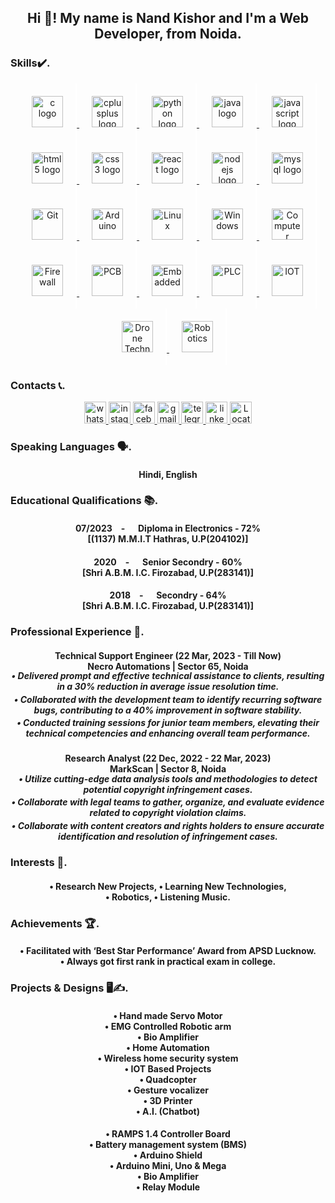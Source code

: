 <h2 align="center">Hi 👋! My name is Nand Kishor and I'm a Web Developer, from Noida.</h2>

###

<div align="center">
    <h3 align="left">Skills✔️.</h3>
    <a href="https://www.learn-c.org/" target="_blank">
        <img src="https://cdn.jsdelivr.net/gh/devicons/devicon/icons/c/c-original.svg"
            style="padding: 20px; border-right: 2px solid white;" height="50" alt="c logo" />
    </a>
    <a href="https://isocpp.org/" target="_blank">
        <img src="https://cdn.jsdelivr.net/gh/devicons/devicon/icons/cplusplus/cplusplus-original.svg"
            style="padding: 20px; border-right: 2px solid white;" height="50" alt="cplusplus logo" />
    </a>
    <a href="https://www.python.org/" target="_blank">
        <img src="https://cdn.jsdelivr.net/gh/devicons/devicon/icons/python/python-original.svg"
            style="padding: 20px; border-right: 2px solid white;" height="50" alt="python logo" />
    </a>
    <a href="https://docs.oracle.com/javase/8/docs/api/" target="_blank">
        <img src="https://cdn.jsdelivr.net/gh/devicons/devicon/icons/java/java-original.svg"
            style="padding: 20px; border-right: 2px solid white;" height="50" alt="java logo" />
    </a>
    <a href="https://developer.mozilla.org/en-US/docs/Web/JavaScript" target="_blank">
        <img src="https://cdn.jsdelivr.net/gh/devicons/devicon/icons/javascript/javascript-original.svg"
            style="padding: 20px; border-right: 2px solid white;" height="50" alt="javascript logo" />
    </a>
    <a href="https://html.com/" target="_blank">
        <img src="https://cdn.jsdelivr.net/gh/devicons/devicon/icons/html5/html5-original.svg"
            style="padding: 20px; border-right: 2px solid white;" height="50" alt="html5 logo" />
    </a>
    <a href="https://developer.mozilla.org/en-US/docs/Web/CSS" target="_blank">
        <img src="https://cdn.jsdelivr.net/gh/devicons/devicon/icons/css3/css3-original.svg"
            style="padding: 20px; border-right: 2px solid white;" height="50" alt="css3 logo" />
    </a>
    <a href="https://legacy.reactjs.org/" target="_blank">
        <img src="https://cdn.jsdelivr.net/gh/devicons/devicon/icons/react/react-original.svg"
            style="padding: 20px; border-right: 2px solid white;" height="50" alt="react logo" />
    </a>
    <a href="https://nodejs.org/en/learn/getting-started/introduction-to-nodejs" target="_blank">
        <img src="https://cdn.jsdelivr.net/gh/devicons/devicon/icons/nodejs/nodejs-original.svg"
            style="padding: 20px; border-right: 2px solid white;" height="50" alt="nodejs logo" />
    </a>
    <a href="https://dev.mysql.com/doc/" target="_blank">
        <img src="https://cdn.jsdelivr.net/gh/devicons/devicon/icons/mysql/mysql-original.svg"
            style="padding: 20px; border-right: 2px solid white;" height="50" alt="mysql logo" />
    </a>
    <a href="https://github.com/" target="_blank"><img style="padding: 20px; border-right: 2px solid white;"
            src="https://profilinator.rishav.dev/skills-assets/git-scm-icon.svg" height="50" alt="Git" />
    </a>
    <a href="https://www.arduino.cc/" target="_blank"><img style="padding: 20px; border-right: 2px solid white;"
            src="https://profilinator.rishav.dev/skills-assets/arduino.png" height="50" alt="Arduino" />
    </a>
    <a href="https://www.linux.org/" target="_blank"><img style="padding: 20px; border-right: 2px solid white;"
            src="https://profilinator.rishav.dev/skills-assets/linux-original.svg" height="50" alt="Linux" />
    </a>
    <a href="https://learn.microsoft.com/en-in/docs/" target="_blank"><img style="padding: 20px; border-right: 2px solid white;"
            src="https://seeklogo.com/images/W/windows-10-icon-logo-5BC5C69712-seeklogo.com.png" height="50"
            alt="Windows" />
    </a>
    <a href="https://www.geeksforgeeks.org/basics-computer-networking/" target="_blank"><img
            style="padding: 20px; border-right: 2px solid white;" src="https://freepngimg.com/save/16454-networking-png/800x600"
            height="50" alt="Computer Networking" />
    </a>
    <a href="https://www.cisco.com/c/en_in/products/security/firewalls/what-is-a-firewall.html" target="_blank"><img
            style="padding: 20px; border-right: 2px solid white;"
            src="https://upload.wikimedia.org/wikipedia/commons/5/5b/Firewall.png" height="50" alt="Firewall" />
    </a>
    <a href="https://resources.altium.com/design-documentation" target="_blank"><img
            style="padding: 20px; border-right: 2px solid white;"
            src="https://img.freepik.com/free-vector/circuit-board-isometric-concept_1284-15916.jpg" height="50"
            alt="PCB" />
    </a>
    <a href="https://www.spiceworks.com/tech/tech-general/articles/what-are-embedded-systems/" target="_blank"><img
            style="padding: 20px; border-right: 2px solid white;"
            src="https://media.geeksforgeeks.org/wp-content/uploads/20230207165358/System.png" height="50"
            alt="Embadded" />
    </a>
    <a href="https://www.polycase.com/techtalk/electronics-tips/what-is-a-programmable-logic-controller.html"
        target="_blank"><img style="padding: 20px; border-right: 2px solid white;"
            src="https://www.maplesystems.com/Content/Images/LandingPages/PLC-Maple-Modular_H1.webp" height="50"
            alt="PLC" />
    </a>
    <a href="https://builtin.com/internet-things" target="_blank"><img style="padding: 20px; border-right: 2px solid white;"
            src="https://www.pngitem.com/pimgs/b/360-3600842_internet-of-things-iot-device-icon-transparent-hd.png"
            height="50" alt="IOT" />
    </a>
    <a href="https://www.croptracker.com/blog/drone-technology-in-agriculture.html" target="_blank"><img
            style="padding: 20px; border-right: 2px solid white;"
            src="https://static.vecteezy.com/system/resources/thumbnails/016/475/401/small/transparent-drone-uav-in-flight-png.png"
            height="50" alt="Drone Technology" />
    </a>
    <a href="https://ifr.org/" target="_blank"><img style="padding: 20px; border-right: 2px solid white;"
            src="https://robodk.com/robot/img/Annin-Robotics-AR4-robot.png" height="50" alt="Robotics" />
    </a>
</div>

###


<div align="center">
    <h3 align="left">Contacts 📞.</h3>
    <a href="https://wa.me/+919548936099" target="_blank">
        <img src="https://img.shields.io/static/v1?message=Whatsapp&logo=whatsapp&label=&color=25D366&logoColor=white&labelColor=&style=for-the-badge"
            height="35" alt="whatsapp logo" />
    </a>
    <a href="https://www.instagram.com/kishor_yadav_3000?utm_source=qr" target="_blank">
        <img src="https://img.shields.io/static/v1?message=Instagram&logo=instagram&label=&color=E4405F&logoColor=white&labelColor=&style=for-the-badge"
            height="35" alt="instagram logo" />
    </a>
    <a href="https://www.facebook.com/share/4M5E9aRKSvktW2d6/?mibextid=qi2Omg" target="_blank">
        <img src="https://img.shields.io/static/v1?message=Facebook&logo=facebook&label=&color=1877F2&logoColor=white&labelColor=&style=for-the-badge"
            height="35" alt="facebook logo" />
    </a>
    <a href="mailto:nandkishor180720@gmail.com" target="_blank">
        <img src="https://img.shields.io/static/v1?message=Gmail&logo=gmail&label=&color=D14836&logoColor=white&labelColor=&style=for-the-badge"
            height="35" alt="gmail logo" />
    </a>
    <a href="https://t.me/nandkishor_3000" target="_">
        <img src="https://img.shields.io/static/v1?message=Telegram&logo=telegram&label=&color=2CA5E0&logoColor=white&labelColor=&style=for-the-badge"
            height="35" alt="telegram logo" />
    </a>
    <a href="https://www.linkedin.com/in/nand-kishor-yadav-160935238" target="_blank">
        <img src="https://img.shields.io/static/v1?message=LinkedIn&logo=linkedin&label=&color=0077B5&logoColor=white&labelColor=&style=for-the-badge"
            height="35" alt="linkedin logo" />
    </a>
    <a href="https://maps.app.goo.gl/SKwGdqqEessn3obt7" target="_blank">
        <img src="https://img.shields.io/static/v1?message=Location&logo=location&label=&color=575a65&logoColor=white&labelColor=&style=for-the-badge"
            height="35" alt="Location logo" />
    </a>
</div>

###

<div align="center">
    <h3 align="left">Speaking Languages 🗣.</h3>
    <h4 align="center">Hindi, English</h4>
</div>

###

<div align="center">
    <h3 align="left">Educational Qualifications 📚.</h3>
    <h4 align="center">07/2023&emsp;- &emsp; Diploma in Electronics - 72% <br>[(1137) M.M.I.T Hathras, U.P(204102)]
    </h4>
    <h4 align="center">2020&emsp;- &emsp; Senior Secondry - 60% <br>[Shri A.B.M. I.C. Firozabad, U.P(283141)]</h4>
    <h4 align="center">2018&emsp;- &emsp; Secondry - 64% <br>[Shri A.B.M. I.C. Firozabad, U.P(283141)]</h4>
</div>

###

<div align="center">
    <h3 align="left">Professional Experience 🤝.</h3>
    <h4 align="center">Technical Support Engineer (22 Mar, 2023 - Till Now) <br>Necro Automations | Sector 65, Noida
    </h4>
    <h5 align="center" style="margin-top: -20px;">• Delivered prompt and effective technical assistance to clients,
        resulting in a 30% reduction in average issue resolution time.</h5>
    <h5 align="center" style="margin-top: -20px;">• Collaborated with the development team to identify recurring
        software bugs, contributing to a 40% improvement in software stability.</h5>
    <h5 align="center" style="margin-top: -20px;">• Conducted training sessions for junior team members, elevating
        their technical competencies and enhancing overall team performance.</h5>
    <h4 align="center">Research Analyst (22 Dec, 2022 - 22 Mar, 2023) <br>MarkScan | Sector 8, Noida</h4>
    <h5 align="center" style="margin-top: -20px;">• Utilize cutting-edge data analysis tools and methodologies to
        detect potential copyright infringement cases.</h5>
    <h5 align="center" style="margin-top: -20px;">• Collaborate with legal teams to gather, organize, and evaluate
        evidence related to copyright violation claims.</h5>
    <h5 align="center" style="margin-top: -20px;">• Collaborate with content creators and rights holders to ensure
        accurate identification and resolution of infringement cases.</h5>
</div>

###

<div align="center">
    <h3 align="left">Interests 🥰.</h3>
    <h4 align="center">• Research New Projects, • Learning New Technologies,<br> • Robotics, • Listening Music.</h4>
</div>

###

<div align="center">
    <h3 align="left">Achievements 🏆.</h3>
    <h4 align="center">• Facilitated with ‘Best Star Performance’ Award from APSD Lucknow. <br>• Always got first
        rank in practical exam in college.</h4>
</div>

###

<div align="center">
    <h3 align="left">Projects & Designs 🖥️✍.</h3>
    <h4 align="center">• Hand made Servo Motor <br>• EMG Controlled Robotic arm <br>• Bio Amplifier <br>• Home
        Automation
        <br>• Wireless home security system <br>• IOT Based Projects <br>• Quadcopter <br>• Gesture vocalizer <br>•
        3D Printer <br>• A.I. (Chatbot)
    </h4>
    <h4 align="center">• RAMPS 1.4 Controller Board <br>• Battery management system (BMS) <br>• Arduino Shield
        <br>• Arduino Mini, Uno & Mega <br>• Bio Amplifier <br>• Relay Module
    </h4>
</div>
